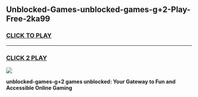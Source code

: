 
## Unblocked-Games-unblocked-games-g+2-Play-Free-2ka99
<h3>
<a href="https://premium76.site?title=unblocked-games-g+2&ref=21A">CLICK TO PLAY</a></h3>
<hr>

<h3>
<a href="https://premium76.site?title=unblocked-games-g+2&ref=21A">CLICK 2 PLAY</a>
  
</h3>

<a href="https://premium76.site?title=unblocked-games-g+2&ref=21A"><img src="https://clearcache.store/games.png"></a>


**unblocked-games-g+2 games unblocked: Your Gateway to Fun and Accessible Online Gaming**
